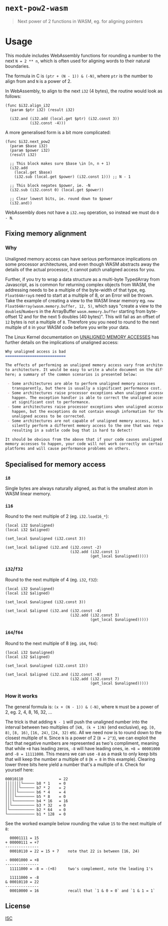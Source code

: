 # `next-pow2-wasm`

> Next power of 2 functions in WASM, eg. for aligning pointers

# Usage

This module includes WebAssembly functions for rounding a number to the next
`N = 2 ** n`, which is often used for aligning words to their
natural boundaries.

The formula in C is `(ptr + (N - 1)) & (-N)`, where `ptr` is the number to align
from and `N` is a power of 2.

In WebAssembly, to align to the next `i32` (4 bytes), the routine would look as
follows:

```wat
(func $i32.align_i32
  (param $ptr i32) (result i32)

  (i32.and (i32.add (local.get $ptr) (i32.const 3))
           (i32.const -4)))
```

A more generalised form is a bit more complicated:

```wat
(func $i32.next_pow2
  (param $base i32)
  (param $power i32)
  (result i32)

  ;; This block makes sure $base \in [n, n + 1)
  (i32.add
    (local.get $base)
    (i32.sub (local.get $power) (i32.const 1))) ;; N - 1

  ;; This block negates $power, ie. -N
  (i32.sub (i32.const 0) (local.get $power))

  ;; Clear lowest bits, ie. round down to $power
  (i32.and))
```

WebAssembly does not have a `i32.neg` operation, so instead we must do `0 - N`.

## Fixing memory alignment

### Why

Unaligned memory access can have serious performance implications on some
processor architectures, and even though WASM abstracts away the details of the
actual processor, it cannot patch unaligned access for you.

Further, if you try to wrap a data structure as a multi-byte TypedArray from
Javascript, as is common for returning complex objects from WASM, the addressing
needs to be a multiple of the byte-width of that type, eg. `Float64Array`s need
to start at a multiple of 8, or an Error will be thrown.
Take the example of creating a view to the WASM linear memory eg.
`new Float64Array(wasm.memory.buffer, 12, 5)`, which says "create a view to the
`double`s/`Number`s in the ArrayBuffer `wasm.memory.buffer` starting from
byte-offset 12 and for the next 5 doubles (40 bytes)". This will fail
as an offset of `12` bytes is not a multiple of `8`. Therefore you you need to
round to the next multiple of `8` in your WASM code before you write your data.

The Linux Kernel documentation on [UNALIGNED MEMORY ACCESSES](https://www.kernel.org/doc/Documentation/unaligned-memory-access.txt)
has further details on the implications of unaligned access:

```md
Why unaligned access is bad
===========================

The effects of performing an unaligned memory access vary from architecture
to architecture. It would be easy to write a whole document on the differences
here; a summary of the common scenarios is presented below:

 - Some architectures are able to perform unaligned memory accesses
   transparently, but there is usually a significant performance cost.
 - Some architectures raise processor exceptions when unaligned accesses
   happen. The exception handler is able to correct the unaligned access,
   at significant cost to performance.
 - Some architectures raise processor exceptions when unaligned accesses
   happen, but the exceptions do not contain enough information for the
   unaligned access to be corrected.
 - Some architectures are not capable of unaligned memory access, but will
   silently perform a different memory access to the one that was requested,
   resulting in a subtle code bug that is hard to detect!

It should be obvious from the above that if your code causes unaligned
memory accesses to happen, your code will not work correctly on certain
platforms and will cause performance problems on others.
```

## Specialised for memory access

### `i8`

Single bytes are always naturally aligned, as that is the smallest atom in WASM
linear memory.

### `i16`

Round to the next multiple of 2 (eg. `i32.load16_*`):

```wat
(local i32 $unaligned)
(local i32 $aligned)

(set_local $unaligned (i32.const 3))

(set_local $aligned (i32.and (i32.const -2)
                             (i32.add (i32.const 1)
                                      (get_local $unaligned)))))
```

### `i32`/`f32`

Round to the next multiple of 4 (eg. `i32`, `f32`):

```wat
(local i32 $unaligned)
(local i32 $aligned)

(set_local $unaligned (i32.const 3))

(set_local $aligned (i32.and (i32.const -4)
                             (i32.add (i32.const 3)
                                      (get_local $unaligned)))))
```

### `i64`/`f64`

Round to the next multiple of 8 (eg. `i64`, `f64`):

```wat
(local i32 $unaligned)
(local i32 $aligned)

(set_local $unaligned (i32.const 13))

(set_local $aligned (i32.and (i32.const -8)
                             (i32.add (i32.const 7)
                                      (get_local $unaligned)))))
```

### How it works

The general formula is: `(x + (N - 1)) & (-N)`, where `N` must be a power of 2,
eg. 2, 4, 8, 16, 32, …

The trick is that adding `N - 1` will push the unaligned number into the
interval between two multiples of `[kN, (k + 1)N)` (end exclusive), eg.
`[0, 8)`, `[8, 16)`, `[16, 24)`, `[24, 32)` etc. All we need now is to round
down to the closest multiple of `N`. Since `N` is a power of 2 (`8 = 2^3`), we
can exploit the fact that negative numbers are represented as two's compliment,
meaning that while `+8` has leading zeros, `-8` will have leading ones,
ie. `+8 = 00001000` and `-8 = 11111000`. This means we can use `-8` as a mask
to only keep bits that will keep the number a multiple of `8` (`N = 8` in this
example). Clearing lower three bits here yield a number that's a multiple of `8`.
Check for yourself here:

```
00010110                = 22
│││││││└───── b8 * 1    = 0
││││││└────── b7 * 2    = 2
│││││└─────── b6 * 4    = 4
││││└──────── b5 * 8    = 0
│││└───────── b4 * 16   = 16
││└────────── b3 * 32   = 0
│└─────────── b2 * 64   = 0
└──────────── b1 * 128  = 0
```

See the worked example below rounding the value `15` to the next multiple of `8`:

```
  00001111 = 15
+ 00000111 = +7
---------------
  00010110 = 22 = 15 + 7    note that 22 is between [16, 24)

- 00001000 = +8
---------------
  11111000 = -8 = -(+8)     two's complement, note the leading 1's

  11111000 = -8
& 00010110 = 22
---------------
  00010000 = 16             recall that `1 & 0 = 0` and `1 & 1 = 1`
```

## License

[ISC](LICENSE)
